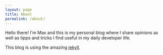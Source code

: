 ```yaml
---
layout: page
title: About
permalink: /about/
---
```


Hello there!
I'm Max and this is my personal blog where I share opinions as well as tipps and tricks I find useful in my daily developer life.

This blog is using the amazing [jekyll](https://github.com/jekyll/jekyll).